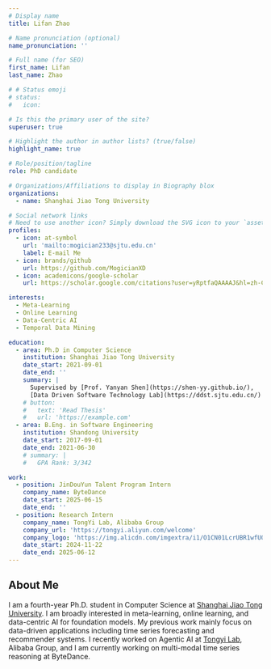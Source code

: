 ```yaml
---
# Display name
title: Lifan Zhao

# Name pronunciation (optional)
name_pronunciation: ''

# Full name (for SEO)
first_name: Lifan
last_name: Zhao

# # Status emoji
# status:
#   icon: 

# Is this the primary user of the site?
superuser: true

# Highlight the author in author lists? (true/false)
highlight_name: true

# Role/position/tagline
role: PhD candidate

# Organizations/Affiliations to display in Biography blox
organizations:
  - name: Shanghai Jiao Tong University

# Social network links
# Need to use another icon? Simply download the SVG icon to your `assets/media/icons/` folder.
profiles:
  - icon: at-symbol
    url: 'mailto:mogician233@sjtu.edu.cn'
    label: E-mail Me
  - icon: brands/github
    url: https://github.com/MogicianXD
  - icon: academicons/google-scholar
    url: https://scholar.google.com/citations?user=yRptfaQAAAAJ&hl=zh-CN

interests:
  - Meta-Learning
  - Online Learning
  - Data-Centric AI
  - Temporal Data Mining

education:
  - area: Ph.D in Computer Science
    institution: Shanghai Jiao Tong University
    date_start: 2021-09-01
    date_end: ''
    summary: |
      Supervised by [Prof. Yanyan Shen](https://shen-yy.github.io/), 
      [Data Driven Software Technology Lab](https://ddst.sjtu.edu.cn/)
    # button:
    #   text: 'Read Thesis'
    #   url: 'https://example.com'
  - area: B.Eng. in Software Engineering
    institution: Shandong University
    date_start: 2017-09-01
    date_end: 2021-06-30
    # summary: |
    #   GPA Rank: 3/342

work:
  - position: JinDouYun Talent Program Intern
    company_name: ByteDance
    date_start: 2025-06-15
    date_end: ''
  - position: Research Intern
    company_name: TongYi Lab, Alibaba Group
    company_url: 'https://tongyi.aliyun.com/welcome'
    company_logo: 'https://img.alicdn.com/imgextra/i1/O1CN01LcrUBR1wfU0YVPCet_!!6000000006335-2-tps-2480-400.png'
    date_start: 2024-11-22
    date_end: 2025-06-12
---
```


## About Me

I am a fourth-year Ph.D. student in Computer Science at [Shanghai Jiao Tong University](https://www.cs.sjtu.edu.cn/en/). I am broadly interested in meta-learning, online learning, 
and data-centric AI for foundation models. My previous work mainly focus on data-driven applications including time series forecasting and recommender systems. I recently worked on Agentic AI at [Tongyi Lab](https://tongyi.aliyun.com/welcome), Alibaba Group, and I am currently working on multi-modal time series reasoning at ByteDance. 
